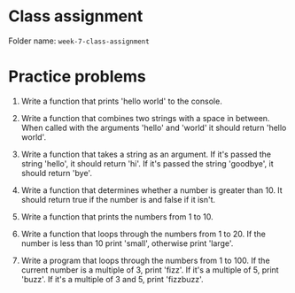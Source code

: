 # Class assignment

Folder name: `week-7-class-assignment`

# Practice problems

1. Write a function that prints 'hello world' to the console.

2. Write a function that combines two strings with a space in between. When called with the arguments 'hello' and 'world' it should return 'hello world'.

3. Write a function that takes a string as an argument. If it's passed the string 'hello', it should return 'hi'. If it's passed the string 'goodbye', it should return 'bye'.

4. Write a function that determines whether a number is greater than 10. It should return true if the number is and false if it isn't.

5. Write a function that prints the numbers from 1 to 10.

6. Write a function that loops through the numbers from 1 to 20. If the number is less than 10 print 'small', otherwise print 'large'.

7. Write a program that loops through the numbers from 1 to 100. If the current number is a multiple of 3, print 'fizz'. If it's a multiple of 5, print 'buzz'. If it's a multiple of 3 and 5, print 'fizzbuzz'.